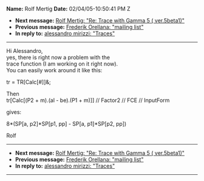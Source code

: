 **Name:** Rolf Mertig
**Date:** 02/04/05-10:50:41 PM Z

  - **Next message:** [Rolf Mertig: "Re: Trace with Gamma 5 (
    ver.5beta1)"](0259.html)
  - **Previous message:** [Frederik Orellana: "mailing list"](0257.html)
  - **In reply to:** [alessandro mirizzi: "Traces"](0255.html)

-----

Hi Alessandro,  
yes, there is right now a problem with the  
trace function (I am working on it right now).  
You can easily work around it like this:  

tr = TR[Calc[\#]]&;  

Then  
tr[Calc[(P2 + m).(al - be).(P1 + m)]] // Factor2 // FCE
// InputForm  

gives:  

8\*(SP[a, p2]\*SP[p1, pp] - SP[a,
p1]\*SP[p2, pp])  

Rolf  

-----

  - **Next message:** [Rolf Mertig: "Re: Trace with Gamma 5 (
    ver.5beta1)"](0259.html)
  - **Previous message:** [Frederik Orellana: "mailing list"](0257.html)
  - **In reply to:** [alessandro mirizzi: "Traces"](0255.html)

-----

